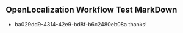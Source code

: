 ## OpenLocalization Workflow Test MarkDown
* ba029dd9-4314-42e9-bd8f-b6c2480eb08a 
thanks!<!--HONumber=Mar16_HO3-->
